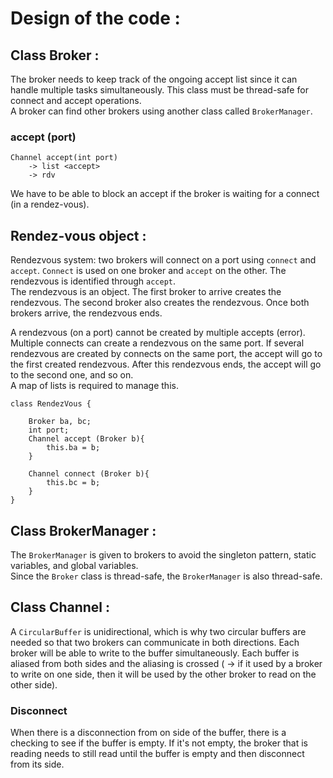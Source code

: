 # Design of the code : 

## Class Broker : 

The broker needs to keep track of the ongoing accept list since it can handle multiple tasks simultaneously. This class must be thread-safe for connect and accept operations.  
A broker can find other brokers using another class called `BrokerManager`.


### accept (port)
```
Channel accept(int port)
	-> list <accept>
	-> rdv
```

We have to be able to block an accept if the broker is waiting for a connect (in a rendez-vous). 


## Rendez-vous object : 


Rendezvous system: two brokers will connect on a port using  `connect`  and  `accept`.  `Connect`  is used on one broker and  `accept`  on the other. The rendezvous is identified through  `accept`.  
The rendezvous is an object. The first broker to arrive creates the rendezvous. The second broker also creates the rendezvous. Once both brokers arrive, the rendezvous ends.

A rendezvous (on a port) cannot be created by multiple accepts (error). Multiple connects can create a rendezvous on the same port. If several rendezvous are created by connects on the same port, the accept will go to the first created rendezvous. After this rendezvous ends, the accept will go to the second one, and so on.  
A map of lists is required to manage this.

```
class RendezVous {

	Broker ba, bc;
	int port; 
	Channel accept (Broker b){
		this.ba = b;
	}
	
	Channel connect (Broker b){
		this.bc = b;
	}
}
```





## Class BrokerManager : 

The `BrokerManager` is given to brokers to avoid the singleton pattern, static variables, and global variables.  
Since the `Broker` class is thread-safe, the `BrokerManager` is also thread-safe.


## Class Channel : 

A `CircularBuffer` is unidirectional, which is why two circular buffers are needed so that two brokers can communicate in both directions. Each broker will be able to write to the buffer simultaneously.
Each buffer is aliased from both sides and the aliasing is crossed ( -> if it used by a broker to write on one side, then it will be used by the other broker to read on the other side). 

### Disconnect 

When there is a disconnection from on side of the buffer, there is a checking to see if the buffer is empty. If it's not empty, the broker that is reading needs to still read until the buffer is empty and then disconnect from its side. 

